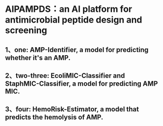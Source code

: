 # AIPAMPDS：an AI platform for antimicrobial peptide design and screening

## 1、one: AMP-Identifier, a model for predicting whether it's an AMP.

## 2、two-three: EcoliMIC-Classifier and StaphMIC-Classifier, a model for predicting AMP MIC.

## 3、four: HemoRisk-Estimator, a model that predicts the hemolysis of AMP.
